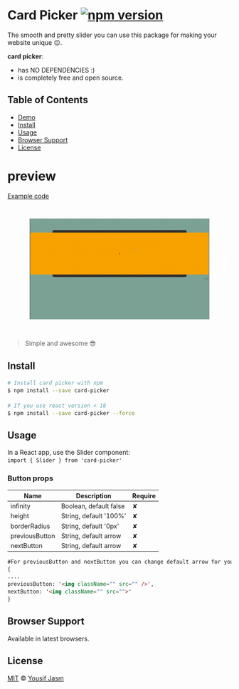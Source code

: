 # Card Picker [![npm version](https://badge.fury.io/js/card-picker.svg)](https://badge.fury.io/js/card-picker)
 
The smooth and pretty slider you can use this package for making your website unique 😉.


**card picker**:
- has NO DEPENDENCIES :)
- is completely free and open source.



## Table of Contents

- [Demo](#preview)
- [Install](#install)
- [Usage](#usage)
- [Browser Support](#browser-support)
- [License](#license)


# preview
[Example code](https://codesandbox.io/s/card-picker-demo-7yh6lb?file=/src/App.js)

<img src="https://raw.githubusercontent.com/joseph625/card-picker/main/readme.gif" />

> Simple and awesome 😎



## Install

```sh
# Install card picker with npm
$ npm install --save card-picker

# If you use react version < 18
$ npm install --save card-picker --force

```
## Usage

In a React app, use the Slider component:  
`import { Slider } from 'card-picker'`

### Button props

| Name         | Description                   | Require
| -----------  | -----------                   | ---------
| infinity     | Boolean, default false        |    ✘
| height       | String, default '100%'        |    ✘         
| borderRadius | String, default '0px'         |    ✘
| previousButton | String, default arrow       |    ✘             
| nextButton | String, default arrow       |    ✘           


```html
#For previousButton and nextButton you can change default arrow for your svg, img, icon...etc
{
....
previousButton: '<img className="" src="" />',
nextButton: '<img className="" src="">'
}

```
  
## Browser Support

Available in latest browsers.


## License

[MIT](LICENSE) © [Yousif Jasm](https://www.yousifjasm.me/)
